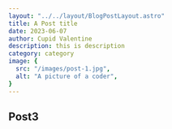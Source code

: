 ```yaml
---
layout: "../../layout/BlogPostLayout.astro"
title: A Post title
date: 2023-06-07
author: Cupid Valentine
description: this is description
category: category
image: {
  src: "/images/post-1.jpg",
  alt: "A picture of a coder",
}
---
```

## Post3